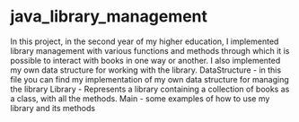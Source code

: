 # java_library_management
In this project, in the second year of my higher education, I implemented library management with various functions and methods through which it is possible to interact with books in one way or another. I also implemented my own data structure for working with the library.
DataStructure - in this file you can find my implementation of my own data structure for managing the library
Library - Represents a library containing a collection of books as a class, with all the methods.
Main - some examples of how to use my library and its methods
